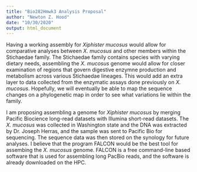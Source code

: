```yaml
---
title: "Bio282Hmwk3 Analysis Proposal"
author: "Newton Z. Hood"
date: "10/30/2020"
output: html_document
---
```

Having a working assembly for _Xiphister mucosus_ would allow for comparative analyses between _X. mucosus_ and other members within the Stichaedae family. The Stichaedae family contains species with varying dietary needs, assembling the _X. mucosus_ genome would allow for closer examination of regions that govern digestive enzymne production and metabolism across various Stichaedae lineages. This would add an extra layer to data collected from the enzymatic assays done previously on _X. mucosus_. Hopefully, we will eventually be able to map the sequence changes on a phylogenetic map in order to see what variations lie within the family.   

I am proposing assembling a genome for _Xiphister mucosus_ by merging Pacific Biocience long-read datasets with Illumina short-read datasets. The _X. mucosus_ was collected in Washington state and the DNA was extracted by Dr. Joseph Herras, and the sample was sent to Pacific Bio for sequencing. The sequence data was then stored on the synology for future analyses. I believe that the program FALCON would be the best tool for assembing the _X. mucosus_ genome. FALCON is a free command-line based software that is used for assembling long PacBio reads, and the software is already downloaded on the HPC.